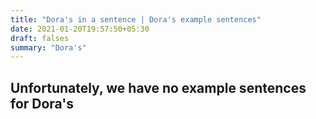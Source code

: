 ```yaml
---
title: "Dora's in a sentence | Dora's example sentences"
date: 2021-01-20T19:57:50+05:30
draft: falses
summary: "Dora's"
---
```

## Unfortunately, we have no example sentences for Dora's                 
